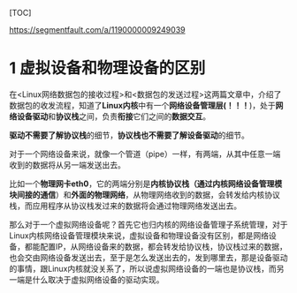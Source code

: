[TOC]

https://segmentfault.com/a/1190000009249039

# 1 虚拟设备和物理设备的区别

在\<Linux网络数据包的接收过程\>和\<数据包的发送过程\>这两篇文章中，介绍了数据包的收发流程，知道了**Linux内核**中有一个**网络设备管理层(！！！**)，处于**网络设备驱动**和**协议栈**之间，负责**衔接**它们之间的**数据交互**。

**驱动不需要了解协议栈**的细节，**协议栈也不需要了解设备驱动**的细节。

对于一个网络设备来说，就像一个管道（pipe）一样，有两端，从其中任意一端收到的数据将从另一端发送出去。

比如一个**物理网卡eth0**，它的两端分别是**内核协议栈（通过内核网络设备管理模块间接的通信**）和**外面的物理网络**，从物理网络收到的数据，会转发给内核协议栈，而应用程序从协议栈发过来的数据将会通过物理网络发送出去。

那么对于一个虚拟网络设备呢？首先它也归内核的网络设备管理子系统管理，对于Linux内核网络设备管理模块来说，虚拟设备和物理设备没有区别，都是网络设备，都能配置IP，从网络设备来的数据，都会转发给协议栈，协议栈过来的数据，也会交由网络设备发送出去，至于是怎么发送出去的，发到哪里去，那是设备驱动的事情，跟Linux内核就没关系了，所以说虚拟网络设备的一端也是协议栈，而另一端是什么取决于虚拟网络设备的驱动实现。

